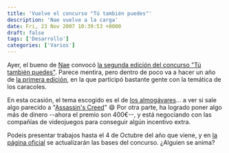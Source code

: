 ```yaml
---
title: 'Vuelve el concurso "Tú también puedes"'
description: 'Nae vuelve a la carga'
date: Fri, 23 Nov 2007 10:39:53 +0000
draft: false
tags: ['Desarrollo']
categories: ['Varios']
---
```


Ayer, el bueno de [Nae](http://naemem.blogspot.com/) convocó [la segunda edición del concurso "Tú también puedes"](http://naemem.blogspot.com/2007/11/segunda-edicin-del-concurso-de.html). Parece mentira, pero dentro de poco va a hacer un año de [la primera edición](/1er-concurso-de-desarrollo-de-videojuegos-tu-tambien-puedes/), en la que participó bastante gente con la temática de los caracoles.

En esta ocasión, el tema escogido es el de [los almogávares](http://es.wikipedia.org/wiki/Almog%C3%A1var)... a ver si sale algo parecido a "[Assassin's Creed](http://assassinscreed.es.ubi.com/experience/)" :smile: Por otra parte, ha logrado poner algo más de dinero --ahora el premio son 400€--, y está negociando con las compañías de videojuegos para conseguir algún incentivo extra.

Podeis presentar trabajos hasta el 4 de Octubre del año que viene, y en [la página oficial](http://www.tutambienpuedes.net/) se actualizarán las bases del concurso. ¿Alguien se anima?